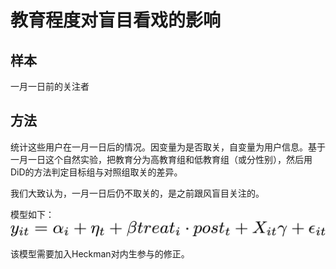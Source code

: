 教育程度对盲目看戏的影响
===============

## 样本
一月一日前的关注者

## 方法
统计这些用户在一月一日后的情况。因变量为是否取关，自变量为用户信息。基于一月一日这个自然实验，把教育分为高教育组和低教育组（或分性别），然后用DiD的方法判定目标组与对照组取关的差异。

我们大致认为，一月一日后仍不取关的，是之前跟风盲目关注的。

模型如下：
![盲目看戏模型](/img/form1.jpg)

该模型需要加入Heckman对内生参与的修正。
